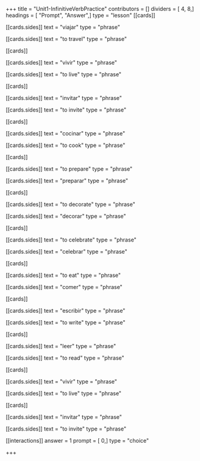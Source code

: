 +++
title = "Unit1-InfinitiveVerbPractice"
contributors = []
dividers = [ 4, 8,]
headings = [ "Prompt", "Answer",]
type = "lesson"
[[cards]]

[[cards.sides]]
text = "viajar"
type = "phrase"

[[cards.sides]]
text = "to travel"
type = "phrase"

[[cards]]

[[cards.sides]]
text = "vivir"
type = "phrase"

[[cards.sides]]
text = "to live"
type = "phrase"

[[cards]]

[[cards.sides]]
text = "invitar"
type = "phrase"

[[cards.sides]]
text = "to invite"
type = "phrase"

[[cards]]

[[cards.sides]]
text = "cocinar"
type = "phrase"

[[cards.sides]]
text = "to cook"
type = "phrase"

[[cards]]

[[cards.sides]]
text = "to prepare"
type = "phrase"

[[cards.sides]]
text = "preparar"
type = "phrase"

[[cards]]

[[cards.sides]]
text = "to decorate"
type = "phrase"

[[cards.sides]]
text = "decorar"
type = "phrase"

[[cards]]

[[cards.sides]]
text = "to celebrate"
type = "phrase"

[[cards.sides]]
text = "celebrar"
type = "phrase"

[[cards]]

[[cards.sides]]
text = "to eat"
type = "phrase"

[[cards.sides]]
text = "comer"
type = "phrase"

[[cards]]

[[cards.sides]]
text = "escribir"
type = "phrase"

[[cards.sides]]
text = "to write"
type = "phrase"

[[cards]]

[[cards.sides]]
text = "leer"
type = "phrase"

[[cards.sides]]
text = "to read"
type = "phrase"

[[cards]]

[[cards.sides]]
text = "vivir"
type = "phrase"

[[cards.sides]]
text = "to live"
type = "phrase"

[[cards]]

[[cards.sides]]
text = "invitar"
type = "phrase"

[[cards.sides]]
text = "to invite"
type = "phrase"

[[interactions]]
answer = 1
prompt = [ 0,]
type = "choice"

+++
